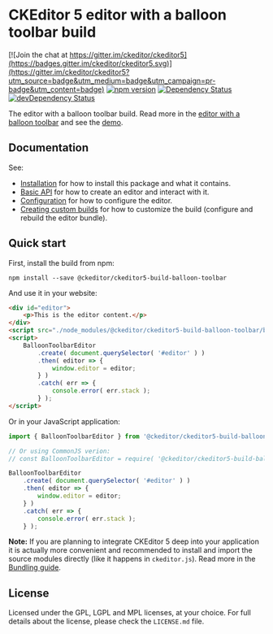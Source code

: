 CKEditor 5 editor with a balloon toolbar build
==============================================

[![Join the chat at https://gitter.im/ckeditor/ckeditor5](https://badges.gitter.im/ckeditor/ckeditor5.svg)](https://gitter.im/ckeditor/ckeditor5?utm_source=badge&utm_medium=badge&utm_campaign=pr-badge&utm_content=badge)
[![npm version](https://badge.fury.io/js/%40ckeditor%2Fckeditor5-build-balloon-toolbar.svg)](https://www.npmjs.com/package/@ckeditor/ckeditor5-build-balloon-toolbar)
[![Dependency Status](https://david-dm.org/ckeditor/ckeditor5-build-balloon-toolbar/status.svg)](https://david-dm.org/ckeditor/ckeditor5-build-balloon-toolbar)
[![devDependency Status](https://david-dm.org/ckeditor/ckeditor5-build-balloon-toolbar/dev-status.svg)](https://david-dm.org/ckeditor/ckeditor5-build-balloon-toolbar?type=dev)

The editor with a balloon toolbar build. Read more in the [editor with a balloon toolbar](https://ckeditor5.github.io/docs/nightly/ckeditor5/latest/builds/guides/overview.html#Editor-with-balloon-toolbar) and see the [demo](https://ckeditor5.github.io/docs/nightly/ckeditor5/latest/examples/builds/balloon-toolbar-editor.html).

## Documentation

See:

* [Installation](https://ckeditor5.github.io/docs/nightly/ckeditor5/latest/builds/guides/integration/installation.html) for how to install this package and what it contains.
* [Basic API](https://ckeditor5.github.io/docs/nightly/ckeditor5/latest/builds/guides/integration/basic-api.html) for how to create an editor and interact with it.
* [Configuration](https://ckeditor5.github.io/docs/nightly/ckeditor5/latest/builds/guides/integration/configuration.html) for how to configure the editor.
* [Creating custom builds](https://ckeditor5.github.io/docs/nightly/ckeditor5/latest/builds/guides/development/custom-builds.html) for how to customize the build (configure and rebuild the editor bundle).

## Quick start

First, install the build from npm:

```
npm install --save @ckeditor/ckeditor5-build-balloon-toolbar
```

And use it in your website:

```html
<div id="editor">
	<p>This is the editor content.</p>
</div>
<script src="./node_modules/@ckeditor/ckeditor5-build-balloon-toolbar/build/ckeditor.js"></script>
<script>
	BalloonToolbarEditor
		.create( document.querySelector( '#editor' ) )
		.then( editor => {
			window.editor = editor;
		} )
		.catch( err => {
			console.error( err.stack );
		} );
</script>
```

Or in your JavaScript application:

```js
import { BalloonToolbarEditor } from '@ckeditor/ckeditor5-build-balloon-toolbar/build/ckeditor';

// Or using CommonJS verion:
// const BalloonToolbarEditor = require( '@ckeditor/ckeditor5-build-balloon-toolbar/build/ckeditor' ).BalloonToolbarEditor;

BalloonToolbarEditor
	.create( document.querySelector( '#editor' ) )
	.then( editor => {
		window.editor = editor;
	} )
	.catch( err => {
		console.error( err.stack );
	} );
```

**Note:** If you are planning to integrate CKEditor 5 deep into your application it is actually more convenient and recommended to install and import the source modules directly (like it happens in `ckeditor.js`). Read more in the [Bundling guide](https://ckeditor5.github.io/docs/nightly/ckeditor5/latest/builds/guides/integration/bundling.html).

## License

Licensed under the GPL, LGPL and MPL licenses, at your choice. For full details about the license, please check the `LICENSE.md` file.
